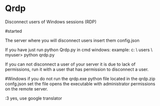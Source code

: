 # Qrdp
Disconnect users of Windows sessions (RDP)

#started 

The server where you will disconnect users insert them config.json

If you have just run python Qrdp.py in cmd windows:
example: c: \ users \ myuser> python qrdp.py

If you can not disconnect a user of your server it is due to lack of permissions, run it with a user that has permission to disconnect a user.

#Windows 
if you do not run the qrdp.exe python file located in the qrdp.zip
confg.json set the file opens the executable with administrator permissions on the remote server.


:3 yes, use google translator



